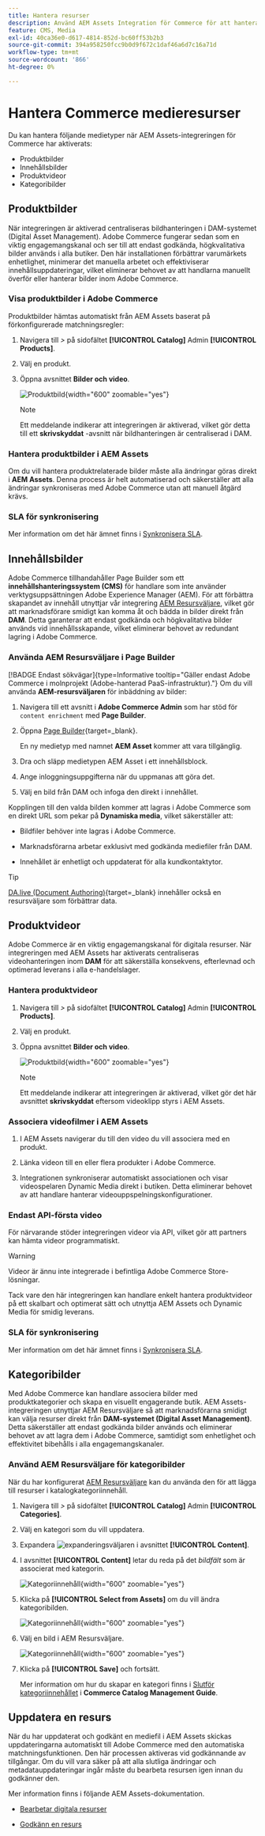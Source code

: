 ```yaml
---
title: Hantera resurser
description: Använd AEM Assets Integration för Commerce för att hantera mediematerial för butiken.
feature: CMS, Media
exl-id: 40ca36e0-d617-4814-852d-bc60ff53b2b3
source-git-commit: 394a958250fcc9b0d9f672c1daf46a6d7c16a71d
workflow-type: tm+mt
source-wordcount: '866'
ht-degree: 0%

---
```


# Hantera Commerce medieresurser

<!--In ACAP-844, this topic was linked to from the Commerce Admin products images and videos when the Assets integration is enabled. If the URL to the topic changes, be sure to add a redirect.-->

Du kan hantera följande medietyper när AEM Assets-integreringen för Commerce har aktiverats:

* Produktbilder
* Innehållsbilder
* Produktvideor
* Kategoribilder

## Produktbilder

När integreringen är aktiverad centraliseras bildhanteringen i DAM-systemet (Digital Asset Management). Adobe Commerce fungerar sedan som en viktig engagemangskanal och ser till att endast godkända, högkvalitativa bilder används i alla butiker. Den här installationen förbättrar varumärkets enhetlighet, minimerar det manuella arbetet och effektiviserar innehållsuppdateringar, vilket eliminerar behovet av att handlarna manuellt överför eller hanterar bilder inom Adobe Commerce.

### Visa produktbilder i Adobe Commerce

Produktbilder hämtas automatiskt från AEM Assets baserat på förkonfigurerade matchningsregler:

1. Navigera till _>_ på sidofältet **[!UICONTROL Catalog]** Admin **[!UICONTROL Products]**.

1. Välj en produkt.

1. Öppna avsnittet **Bilder och video**.

   ![Produktbild](assets/product-image.png){width="600" zoomable="yes"}

   >[!NOTE]
   >
   > Ett meddelande indikerar att integreringen är aktiverad, vilket gör detta till ett **skrivskyddat** -avsnitt när bildhanteringen är centraliserad i DAM.

### Hantera produktbilder i AEM Assets

Om du vill hantera produktrelaterade bilder måste alla ändringar göras direkt i **AEM Assets**. Denna process är helt automatiserad och säkerställer att alla ändringar synkroniseras med Adobe Commerce utan att manuell åtgärd krävs.

### SLA för synkronisering

Mer information om det här ämnet finns i [Synkronisera SLA](get-started/setup-synchronization.md#synchronization-sla).

## Innehållsbilder

Adobe Commerce tillhandahåller Page Builder som ett **innehållshanteringssystem (CMS)** för handlare som inte använder verktygsuppsättningen Adobe Experience Manager (AEM). För att förbättra skapandet av innehåll utnyttjar vår integrering [AEM Resursväljare](synchronize/asset-selector-integration.md), vilket gör att marknadsförare smidigt kan komma åt och bädda in bilder direkt från **DAM**. Detta garanterar att endast godkända och högkvalitativa bilder används vid innehållsskapande, vilket eliminerar behovet av redundant lagring i Adobe Commerce.

### Använda AEM Resursväljare i Page Builder

[!BADGE Endast sökvägar]{type=Informative tooltip="Gäller endast Adobe Commerce i molnprojekt (Adobe-hanterad PaaS-infrastruktur)."} Om du vill använda **AEM-resursväljaren** för inbäddning av bilder:

1. Navigera till ett avsnitt i **Adobe Commerce Admin** som har stöd för `content enrichment` med **Page Builder**.

1. Öppna [Page Builder](https://developer.adobe.com/commerce/frontend-core/page-builder/){target=_blank}.

   En ny medietyp med namnet **AEM Asset** kommer att vara tillgänglig.

1. Dra och släpp medietypen AEM Asset i ett innehållsblock.

1. Ange inloggningsuppgifterna när du uppmanas att göra det.

1. Välj en bild från DAM och infoga den direkt i innehållet.

Kopplingen till den valda bilden kommer att lagras i Adobe Commerce som en direkt URL som pekar på **Dynamiska media**, vilket säkerställer att:

* Bildfiler behöver inte lagras i Adobe Commerce.

* Marknadsförarna arbetar exklusivt med godkända mediefiler från DAM.

* Innehållet är enhetligt och uppdaterat för alla kundkontaktytor.

>[!TIP]
>
> [DA.live (Document Authoring)](https://experienceleague.adobe.com/developer/commerce/storefront/merchants/storefront-builder/?lang=sv-SE#dalive-document-authoring){target=_blank} innehåller också en resursväljare som förbättrar data.

## Produktvideor

Adobe Commerce är en viktig engagemangskanal för digitala resurser. När integreringen med AEM Assets har aktiverats centraliseras videohanteringen inom **DAM** för att säkerställa konsekvens, efterlevnad och optimerad leverans i alla e-handelslager.

### Hantera produktvideor

1. Navigera till _>_ på sidofältet **[!UICONTROL Catalog]** Admin **[!UICONTROL Products]**.

1. Välj en produkt.

1. Öppna avsnittet **Bilder och video**.

   ![Produktbild](assets/product-image.png){width="600" zoomable="yes"}

   >[!NOTE]
   >
   > Ett meddelande indikerar att integreringen är aktiverad, vilket gör det här avsnittet **skrivskyddat** eftersom videoklipp styrs i AEM Assets.

### Associera videofilmer i AEM Assets

1. I AEM Assets navigerar du till den video du vill associera med en produkt.

1. Länka videon till en eller flera produkter i Adobe Commerce.

1. Integrationen synkroniserar automatiskt associationen och visar videospelaren Dynamic Media direkt i butiken. Detta eliminerar behovet av att handlare hanterar videouppspelningskonfigurationer.

### Endast API-första video

För närvarande stöder integreringen videor via API, vilket gör att partners kan hämta videor programmatiskt.

>[!WARNING]
>
> Videor är ännu inte integrerade i befintliga Adobe Commerce Store-lösningar.

Tack vare den här integreringen kan handlare enkelt hantera produktvideor på ett skalbart och optimerat sätt och utnyttja AEM Assets och Dynamic Media för smidig leverans.

### SLA för synkronisering

Mer information om det här ämnet finns i [Synkronisera SLA](get-started/setup-synchronization.md#synchronization-sla).

## Kategoribilder

Med Adobe Commerce kan handlare associera bilder med produktkategorier och skapa en visuellt engagerande butik. AEM Assets-integreringen utnyttjar AEM Resursväljare så att marknadsförarna smidigt kan välja resurser direkt från **DAM-systemet (Digital Asset Management)**. Detta säkerställer att endast godkända bilder används och eliminerar behovet av att lagra dem i Adobe Commerce, samtidigt som enhetlighet och effektivitet bibehålls i alla engagemangskanaler.

### Använd AEM Resursväljare för kategoribilder

När du har konfigurerat [AEM Resursväljare](synchronize/asset-selector-integration.md) kan du använda den för att lägga till resurser i katalogkategoriinnehåll.

1. Navigera till _>_ på sidofältet **[!UICONTROL Catalog]** Admin **[!UICONTROL Categories]**.

1. Välj en kategori som du vill uppdatera.

1. Expandera ![expanderingsväljaren](../assets/icon-display-expand.png) i avsnittet **[!UICONTROL Content]**.

1. I avsnittet **[!UICONTROL Content]** letar du reda på det *bildfält* som är associerat med kategorin.

   ![Kategoriinnehåll](assets/category-asset.png){width="600" zoomable="yes"}

1. Klicka på **[!UICONTROL Select from Assets]** om du vill ändra kategoribilden.

   ![Kategoriinnehåll](assets/asset-view.png){width="600" zoomable="yes"}

1. Välj en bild i AEM Resursväljare.

   ![Kategoriinnehåll](assets/select-image.png){width="600" zoomable="yes"}

1. Klicka på **[!UICONTROL Save]** och fortsätt.

   Mer information om hur du skapar en kategori finns i [Slutför kategoriinnehållet](https://experienceleague.adobe.com/sv/docs/commerce-admin/catalog/categories/create/category-create#step-3-complete-the-category-content) i **Commerce Catalog Management Guide**.

## Uppdatera en resurs

När du har uppdaterat och godkänt en mediefil i AEM Assets skickas uppdateringarna automatiskt till Adobe Commerce med den automatiska matchningsfunktionen. Den här processen aktiveras vid godkännande av tillgångar. Om du vill vara säker på att alla slutliga ändringar och metadatauppdateringar ingår måste du bearbeta resursen igen innan du godkänner den.

Mer information finns i följande AEM Assets-dokumentation.

* [Bearbetar digitala resurser](https://experienceleague.adobe.com/sv/docs/experience-manager-cloud-service/content/assets/manage/reprocessing)

* [Godkänn en resurs](https://experienceleague.adobe.com/sv/docs/experience-manager-cloud-service/content/assets/dynamicmedia/dynamic-media-open-apis/approve-assets)
